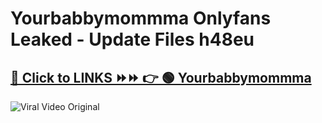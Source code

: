
 # Yourbabbymommma Onlyfans Leaked - Update Files h48eu

## <h2><a href="https://clipsfans.com/Yourbabbymommma&ref=git">🔗 Click to LINKS ⏩⏩ 👉 🟢 Yourbabbymommma </a></h2>

<a href="https://clipsfans.com/Yourbabbymommma&ref=git" rel="nofollow" data-target="animated-image.originalLink"><img src="https://i.ibb.co.com/xMMVF88/686577567.gif" alt="Viral Video Original" style="max-width: 100%; display: inline-block;" data-target="animated-image.originalImage"></a>


